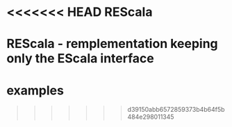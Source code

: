 <<<<<<< HEAD
REScala
=======

REScala - remplementation keeping only the EScala interface
=======
examples
========
>>>>>>> d39150abb6572859373b4b64f5b484e298011345
